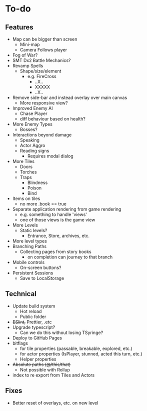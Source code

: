 # To-do

## Features

- Map can be bigger than screen
  - Mini-map
  - Camera Follows player
- Fog of War?
- SMT Dx2 Battle Mechanics?
- Revamp Spells
  - Shape/size/element
    - e.g. FireCross
      - ..X.. 
      - XXXXX
      - ..X.. 
- Remove side-bar and instead overlay over main canvas
  - More responsive view? 
- Improved Enemy AI
  -  Chase Player
  -  diff behaviour based on health?
- More Enemy Types
  - Bosses? 
- Interactions beyond damage
  - Speaking
  - Actor Aggro 
  - Reading signs
    - Requires modal dialog   
- More Tiles
  - Doors 
  - Torches
  - Traps
    - Blindness
    - Poison
    - Bind  
- Items on tiles
  - no more .book == true
- Separate application rendering from game rendering
  - e.g. something to handle 'views'
  - one of those views is the game view
- More Levels
  - Static levels?
    - Entrance, Store, archives, etc.
- More level types
- Branching Paths
  - Collecting pages from story books
    - on completion can journey to that branch
- Mobile controls
  - On-screen buttons? 
- Persistent Sessions
  - Save to LocalStorage   

## Technical

- Update build system
  - Hot reload
  - Public folder
- ~~ESlint,~~ Prettier, .etc
- Upgrade typescript? 
  - Can we do this without losing TSyringe?
- Deploy to GitHub Pages   
- bitflags 
  - for tile properties (passable, breakable, explored, etc.)
  - for actor properties (IsPlayer, stunned, acted this turn, etc.)
  - Helper properties 
- ~~Absolute paths (@/this/that)~~
  - Not possible with Rollup
- index to re export from Tiles and Actors

## Fixes

- Better reset of overlays, etc. on new level
